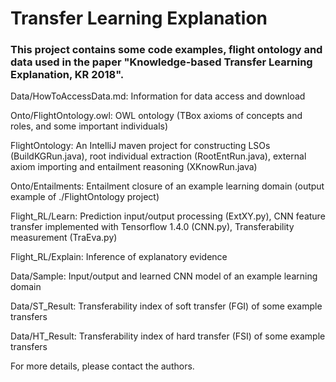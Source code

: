 # Transfer Learning Explanation

### This project contains some code examples, flight ontology and data used in the paper "Knowledge-based Transfer Learning Explanation, KR 2018".

Data/HowToAccessData.md: Information for data access and download

Onto/FlightOntology.owl: OWL ontology (TBox axioms of concepts and roles, and some important individuals)

FlightOntology: An IntelliJ maven project for constructing LSOs (BuildKGRun.java), root individual extraction (RootEntRun.java), external axiom importing and entailment reasoning (XKnowRun.java)

Onto/Entailments: Entailment closure of an example learning domain (output example of ./FlightOntology project)

Flight_RL/Learn: Prediction input/output processing (ExtXY.py), CNN feature transfer implemented with Tensorflow 1.4.0 (CNN.py), Transferability measurement (TraEva.py) 

Flight_RL/Explain: Inference of explanatory evidence

Data/Sample: Input/output and learned CNN model of an example learning domain

Data/ST_Result: Transferability index of soft transfer (FGI) of some example transfers

Data/HT_Result: Transferability index of hard transfer (FSI) of some example transfers

For more details, please contact the authors.
